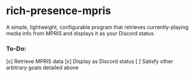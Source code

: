 # rich-presence-mpris

A simple, lightweight, configurable program that retrieves currently-playing media info from MPRIS and displays it as your Discord status.


### To-Do:
 [x] Retrieve MPRIS data
 [x] Display as Discord status
 [ ] Satisfy other arbitrary goals detailed above
